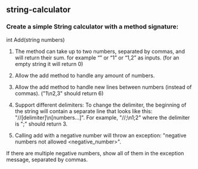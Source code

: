 ## string-calculator

### Create a simple String calculator with a method signature:

int Add(string numbers)

1. The method can take up to two numbers, separated by commas, and will return their sum. 
for example “” or “1” or “1,2” as inputs.
(for an empty string it will return 0)

2. Allow the add method to handle any amount of numbers.

3. Allow the add method to handle new lines between numbers (instead of commas). ("1\n2,3" should return 6)
4. Support different delimiters:
   To change the delimiter, the beginning of the string will contain a separate line that looks like this: "//[delimiter]\n[numbers…]". For example, "//;\n1;2" where the delimiter is ";" should return 3.
5. Calling add with a negative number will throw an exception: "negative numbers not allowed <negative_number>".

If there are multiple negative numbers, show all of them in the exception message, separated by commas.